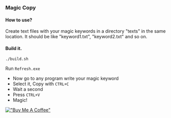 ### Magic Copy

#### How to use?

Create text files with your magic keywords
in a directory "texts" in the same location.
It should be like "keyword1.txt", "keyword2.txt" and so on.


#### Build it.

```
./build.sh
```

Run `Refresh.exe`

- Now go to any program write your magic keyword
- Select it, Copy with `CTRL+C`
- Wait a second
- Press `CTRL+V`
- Magic!

[!["Buy Me A Coffee"](https://cdn.buymeacoffee.com/buttons/default-yellow.png?w=3)](https://www.buymeacoffee.com/ohidurbappy)
